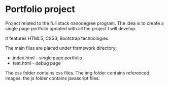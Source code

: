 # Portfolio project

Project related to the full stack nanodegree program.
The idea is to create a single page portfolio updated with all the project I will develop.

It features HTML5, CSS3, Bootstrap technologies.

The main files are placed under framework directory:

- index.html - single page portfolio
- test.html  - debug page

The css folder contains css files.
The img folder contains referenced images.
the js  folder contains javascript files.

